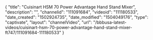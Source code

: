 {
    "title": "Cuisinart HSM 70 Power Advantage Hand Stand Mixer",
    "description": "",
    "channelid": "111091684",
    "videoid": "111180533",
    "date_created": "1502924735",
    "date_modified": "1504049176",
    "type": "captivate",
    "layout": "channelVideo",
    "url": "\/bbbusa-latest-videos\/cuisinart-hsm-70-power-advantage-hand-stand-mixer-ft747\/111091684-111180533"
}